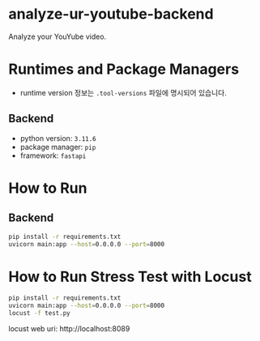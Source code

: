 # analyze-ur-youtube-backend

Analyze your YouYube video.

# Runtimes and Package Managers

- runtime version 정보는 `.tool-versions` 파일에 명시되어 있습니다.

## Backend

- python version: `3.11.6`
- package manager: `pip`
- framework: `fastapi`

# How to Run

## Backend

```zsh
pip install -r requirements.txt
uvicorn main:app --host=0.0.0.0 --port=8000
```

# How to Run Stress Test with Locust

```zsh
pip install -r requirements.txt
uvicorn main:app --host=0.0.0.0 --port=8000
locust -f test.py
```

locust web uri: http://localhost:8089
